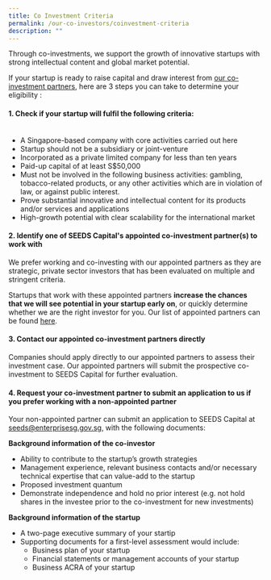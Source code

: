 ```yaml
---
title: Co Investment Criteria
permalink: /our-co-investors/coinvestment-criteria
description: ""
---
```

Through co-investments, we support the growth of innovative startups with strong intellectual content and global market potential.

If your startup is ready to raise capital and draw interest from [our co-investment partners](/our-co-investors/list-of-investors), here are 3 steps you can take to determine your eligibility :

#### **1. Check if your startup will fulfil the following criteria:** <br/><br/>
* A Singapore-based company with core activities carried out here
* Startup should not be a subsidiary or joint-venture
* Incorporated as a private limited company for less than ten years
* Paid-up capital of at least S$50,000
* Must not be involved in the following business activities: gambling, tobacco-related products, or any other activities which are in violation of law, or against public interest.
* Prove substantial innovative and intellectual content for its products and/or services and applications
* High-growth potential with clear scalability for the international market

#### **2. Identify one of SEEDS Capital's appointed co-investment partner(s) to work with** 
We prefer working and co-investing with our appointed partners as they are strategic, private sector investors that has been evaluated on multiple and stringent criteria. 

Startups that work with these appointed partners **increase the chances that we will see potential in your startup early on**, or quickly determine whether we are the right investor for you. Our list of appointed partners can be found [here](/our-co-investors/list-of-investors). 

#### **3. Contact our appointed co-investment partners directly**<br>
Companies should apply directly to our appointed partners to assess their investment case. Our appointed partners will submit the prospective co-investment to SEEDS Capital for further evaluation.

#### **4. Request your co-investment partner to submit an application to us if you prefer working with a non-appointed partner**

Your non-appointed partner can submit an application to SEEDS Capital at seeds@enterprisesg.gov.sg, with the following documents:

**Background information of the co-investor**

*   Ability to contribute to the startup’s growth strategies
*   Management experience, relevant business contacts and/or necessary technical expertise that can value-add to the startup
*   Proposed investment quantum
*   Demonstrate independence and hold no prior interest (e.g. not hold shares in the investee prior to the co-investment for new investments)

**Background information of the startup**

*   A two-page executive summary of your startip
*   Supporting documents for a first-level assessment would include:
    *   Business plan of your startup
    *   Financial statements or management accounts of your startup
    *   Business ACRA of your startup